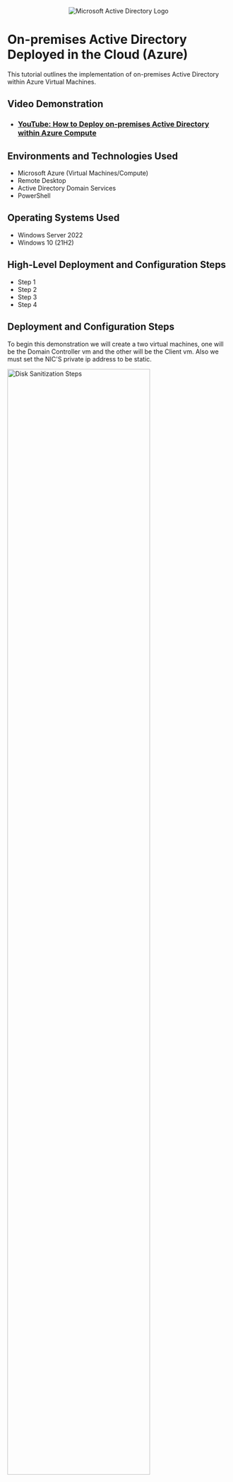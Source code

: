 <p align="center">
<img src="https://i.imgur.com/pU5A58S.png" alt="Microsoft Active Directory Logo"/>
</p>

<h1>On-premises Active Directory Deployed in the Cloud (Azure)</h1>
This tutorial outlines the implementation of on-premises Active Directory within Azure Virtual Machines.<br />


<h2>Video Demonstration</h2>

- ### [YouTube: How to Deploy on-premises Active Directory within Azure Compute](https://www.youtube.com)

<h2>Environments and Technologies Used</h2>

- Microsoft Azure (Virtual Machines/Compute)
- Remote Desktop
- Active Directory Domain Services
- PowerShell

<h2>Operating Systems Used </h2>

- Windows Server 2022
- Windows 10 (21H2)

<h2>High-Level Deployment and Configuration Steps</h2>

- Step 1
- Step 2
- Step 3
- Step 4

<h2>Deployment and Configuration Steps</h2>
To begin this demonstration we will create a two virtual machines, one will be the Domain Controller vm and the other will be the Client vm. Also we must set the NIC'S private ip address to be static.
<p>
<img src=https://i.imgur.com/AOesk7z.png height="80%" width="80%" alt="Disk Sanitization Steps"/>
<img src=https://i.imgur.com/opIIYYm.png height="80%" width="80%" alt="Disk Sanitization Steps"/>
</p>
<p>
The next step we are going login to DC-1 and enable ICMPv4 on the windows firewall, so that we can see if we can ping Clinet-1 to DC-1 with ping -t meaning it won't stop pinging until we stop it. Also we will need DC-1 private ip address to ping.
</p>
<br />

<p>
<img src=https://i.imgur.com/VIiSJLD.png height="80%" width="80%" alt="Disk Sanitization Steps"/>
<img src=https://i.imgur.com/H8vXv4k.png height="80%" width="80%" alt="Disk Sanitization Steps"/>  
</p>
<p>
Now we can log back into DC-1 and install Active directory domain services and promote as a dc. When we setup a new forest it should mydomain.com but it can be anything you want, so that when you the system restarts you should be able to login to DC-1 as mydomain.com\labuser.
</p>
<br />

<p>
<img src=https://i.imgur.com/3sdn88y.png height="80%" width="80%" alt="Disk Sanitization Steps"/>
</p>
<p>
Now if we loginned successfully with mydomain.com\user we will open active directory users and computers from the tools menu and then right click on mydomain.com so we can create two organizational unit (folders) with one being _ADMINS and _EMPOLYEES. If we right click on the empty admins window we should be able to create a new user which we would name jane doe. We can make jane a admin by right clicking her name and opening properties to see what she is a memeber of, add domain and check the list and add Domain Admin to jane's groups. Finally we should be able too log out admin and login as mydomain.com\jane_admin successfully.
</p>
<br />

<p>
<img src=https://i.imgur.com/IoneYOL.png height="80%" width="80%" alt="Disk Sanitization Steps"/>
<img src=https://i.imgur.com/C1FVCpZ.png height="80%" width="80%" alt="Disk Sanitization Steps"/>
<img src=https://i.imgur.com/pmIHnZq.png height="80%" width="80%" alt="Disk Sanitization Steps"/> 
</p>
<p>
Now once we are on mydomain.com\jane_admin we can right click the windows icon and pull up the system tab where we should be able to rename this pc (advanced) so that we can change the domain but you will most likely get an error since there isn't a DC. We must set the dns by using the private ip address (10.0.0.4) from Dc-1 to Client-1. Refresh Client-1 in the azure VM section and login back as a labuser on remote desktop and repeat the beginning steps from right clicking the windows icon and pulling up the system tab to rename this pc (advance) and you should have a success message pop up instead of an error message this time. 
</p>
<br />

<p>
<img src=https://i.imgur.com/uFhJLBU.png height="80%" width="80%" alt="Disk Sanitization Steps"/>  
<img src=https://i.imgur.com/h3VN1EM.png height="80%" width="80%" alt="Disk Sanitization Steps"/>
<img src=https://i.imgur.com/4XWocgm.png height="80%" width="80%" alt="Disk Sanitization Steps"/>
</p>
<p>
We will now setup remote desktop for non-admin users on client-1 by opening system properties and clicking remote desktop and allowing domain users to have access to remote desktop.
</p>
<br />

<p>
<img src=https://i.imgur.com/UOTr2NO.png height="80%" width="80%" alt="Disk Sanitization Steps"/>
</p>
<p>
Finally we will create a bunch of additional users and attempt to login to client-1 with a user. First we must login to Dc-1 as jane_admin so that we can open powershell_ise as an admin, create a new file and paste the contents of the script into it. we should be able to run the script and observe the accounts being created and then we can pick any user name and login.
</p>
<br />

<p>
<img src=https://i.imgur.com/kA0cXpV.png height="80%" width="80%" alt="Disk Sanitization Steps"/>
<img src=https://i.imgur.com/bP3CqRs.png height="80%" width="80%" alt="Disk Sanitization Steps"/>
<img src=https://i.imgur.com/rhl9qIW.png height="80%" width="80%" alt="Disk Sanitization Steps"/>  
</p>
<p>

